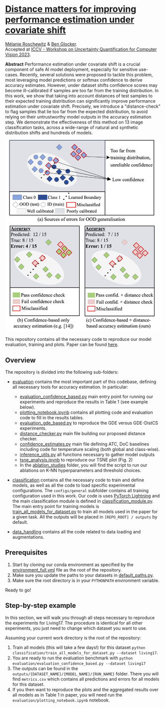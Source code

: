 # [Distance matters for improving performance estimation under covariate shift](https://arxiv.org/abs/2308.07223)
[Mélanie Roschewitz](melanibe.github.io) & [Ben Glocker](http://wp.doc.ic.ac.uk/bglocker/). </br>
Accepted at [ICCV - Workshop on Uncertainty Quantification for Computer Vision 2023](https://uncv2023.github.io/).



**Abstract**
Performance estimation under covariate shift is a crucial component of safe AI model deployment, especially for sensitive use-cases. Recently, several solutions were proposed to tackle this problem, most leveraging model predictions or softmax confidence to derive accuracy estimates. However, under dataset shifts confidence scores may become ill-calibrated if samples are too far from the training distribution. In this work, we show that taking into account distances of test samples to their expected training distribution can significantly improve performance estimation under covariate shift. Precisely, we introduce a "distance-check" to flag samples that lie too far from the expected distribution, to avoid relying on their untrustworthy model outputs in the accuracy estimation step. We demonstrate the effectiveness of this method on 13 image classification tasks, across a wide-range of natural and synthetic distribution shifts and hundreds of models.


<p align="center">
<img src="figure1.png" alt="figure_1" width="500">
</p>

This repository contains all the necessary code to reproduce our model evaluation, training and plots. Paper can be found [here](https://arxiv.org/abs/2308.07223).

## Overview
The repository is divided into the following sub-folders:

* [evaluation](evaluation/) contains the most important part of this codebase, defining all necessary tools for accuracy estimation. In particular:
    * [evaluation_confidence_based.py](evaluation/evaluation_confidence_based.py) main entry point for running our experiments and reproduce the results in Table 1 (see example below).
    * [plotting_notebook.ipynb](evaluation/plotting_notebook.ipynb) contains all plotting code and evaluation code to fill in the results tables.
    * [evaluation_gde_based.py](evaluation/evaluation_gde_based.py) to reproduce the GDE versus GDE-DistCS experiments.
    * [distance_checker.py](evaluation/distance_checker.py) main file building our proposed distance checker.
    * [confidence_estimates.py](evaluation/confidence_estimates.py) main file defining ATC, DoC baselines including code for temperature scaling (both global and class-wise).
    * [inference_utils.py](evaluation/inference_utils.py) all functions necessary to gather model outputs
    * [tsne_analysis.ipynb](evaluation/tsne_analysis.ipynb) to reproduce our TSNE plot (Fig. 2)
    * In the [ablation_studies](evaluation/ablation_studies/) folder, you will find the script to run our ablations on K-NN hyperparameters and threshold choices.


* [classification](classification/) contains all the necessary code to train and define models, as well as all the code to load specific experimental configurations. The `configs/general` subfolder contains all training configuration used in this work. Our code is uses [PyTorch Lightning](https://pytorch-lightning.readthedocs.io/en/latest/starter/introduction_guide.html) and the main classification module is defined in [classification_module.py](classification/classification_module.py). The main entry point for training models is [train_all_models_for_dataset.py](classification/train_all_models_for_dataset.py) to train all models used in the paper for a given task. All the outputs will be placed in `[REPO_ROOT] / outputs` by default. 
* [data_handling](data_handling/) contains all the code related to data loading and augmentations. 


## Prerequisites
1. Start by cloning our conda environment as specified by the [environment_full.yml](environment_full.yml) file as the root of the repository. 
2. Make sure you update the paths to your datasets in [default_paths.py](default_paths.py).
3. Make sure the root directory is in your `PYTHONPATH` environment variable. 

Ready to go!

## Step-by-step example
In this section, we will walk you through all steps necessary to reproduce the experiments for Living17. The procedure is identical for all other experiments, you just need to change which dataset you want to use. 

Assuming your current work directory is the root of the repository:
1. Train all models (this will take a few days!) for this dataset `python classification/train_all_models_for_dataset.py --dataset living17`. 
5. You are ready to run the evaluation benchmark with `python evaluation/evaluation_confidence_based.py --dataset living17`
6. The outputs can be found in the `outputs/{DATASET_NAME}/{MODEL_NAME}/{RUN_NAME}` folder. There you will find `metrics.csv` which contains all predictions and errors for all models for this dataset.
7. If you then want to reproduce the plots and the aggregated results over all models as in Table 1 in paper, you will need run the `evaluation/plotting_notebook.ipynb` notebook. 
